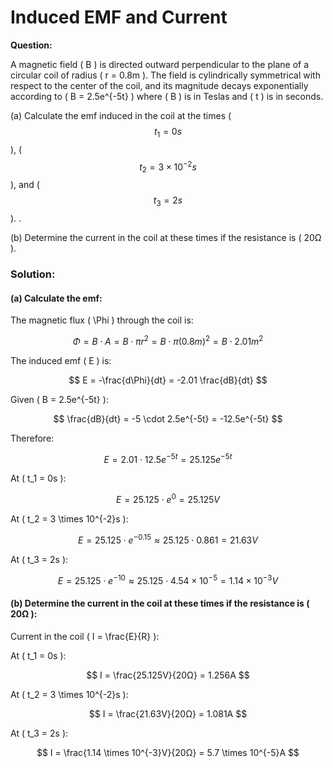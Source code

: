# Induced EMF and Current

**Question:** 

A magnetic field \( B \) is directed outward perpendicular to the plane of a circular coil of radius \( r = 0.8m \). The field is cylindrically symmetrical with respect to the center of the coil, and its magnitude decays exponentially according to \( B = 2.5e^{-5t} \) where \( B \) is in Teslas and \( t \) is in seconds.

(a) Calculate the emf induced in the coil at the times ( $$ t_1 = 0s $$ ), ( $$ t_2 = 3 \times 10^{-2}s $$ ), and ( $$ t_3 = 2s $$ ).
.

(b) Determine the current in the coil at these times if the resistance is \( 20Ω \).

### Solution:

#### (a) Calculate the emf:

The magnetic flux \( \Phi \) through the coil is:

$$
\Phi = B \cdot A = B \cdot \pi r^2 = B \cdot \pi (0.8m)^2 = B \cdot 2.01m^2
$$

The induced emf \( E \) is:

$$
E = -\frac{d\Phi}{dt} = -2.01 \frac{dB}{dt}
$$

Given \( B = 2.5e^{-5t} \):

$$
\frac{dB}{dt} = -5 \cdot 2.5e^{-5t} = -12.5e^{-5t}
$$

Therefore:

$$
E = 2.01 \cdot 12.5e^{-5t} = 25.125e^{-5t}
$$

At \( t_1 = 0s \):

$$
E = 25.125 \cdot e^0 = 25.125V
$$

At \( t_2 = 3 \times 10^{-2}s \):

$$
E = 25.125 \cdot e^{-0.15} \approx 25.125 \cdot 0.861 = 21.63V
$$

At \( t_3 = 2s \):

$$
E = 25.125 \cdot e^{-10} \approx 25.125 \cdot 4.54 \times 10^{-5} = 1.14 \times 10^{-3}V
$$

#### (b) Determine the current in the coil at these times if the resistance is \( 20Ω \):

Current in the coil \( I = \frac{E}{R} \):

At \( t_1 = 0s \):

$$
I = \frac{25.125V}{20Ω} = 1.256A
$$

At \( t_2 = 3 \times 10^{-2}s \):

$$
I = \frac{21.63V}{20Ω} = 1.081A
$$

At \( t_3 = 2s \):

$$
I = \frac{1.14 \times 10^{-3}V}{20Ω} = 5.7 \times 10^{-5}A
$$
